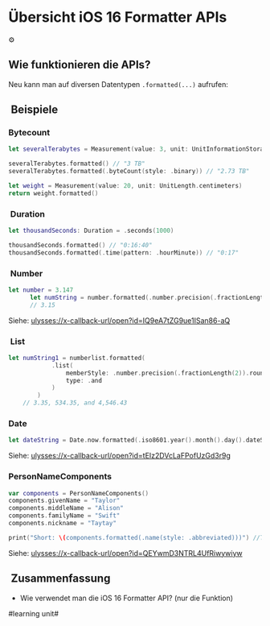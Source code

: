 # Übersicht iOS 16 Formatter APIs
⚙️

## Wie funktionieren die APIs?
Neu kann man auf diversen Datentypen `.formatted(...)` aufrufen:


##  Beispiele

### Bytecount

```swift
let severalTerabytes = Measurement(value: 3, unit: UnitInformationStorage.terabytes)

severalTerabytes.formatted() // "3 TB"
severalTerabytes.formatted(.byteCount(style: .binary)) // "2.73 TB"
```


```swift
let weight = Measurement(value: 20, unit: UnitLength.centimeters)
return weight.formatted()
```

###  Duration

```swift
let thousandSeconds: Duration = .seconds(1000)

thousandSeconds.formatted() // "0:16:40"
thousandSeconds.formatted(.time(pattern: .hourMinute)) // "0:17"
```

###  Number

```swift
let number = 3.147
      let numString = number.formatted(.number.precision(.fractionLength(2)).rounded(rule: .up))
      // 3.15
```

Siehe: [ulysses://x-callback-url/open?id=IQ9eA7tZG9ue1ISan86-aQ][1]
###  List

```swift
let numString1 = numberlist.formatted(
            .list(
                memberStyle: .number.precision(.fractionLength(2)).rounded(rule: .up),
                type: .and
            )
        )
    // 3.35, 534.35, and 4,546.43
```

### Date

```swift
let dateString = Date.now.formatted(.iso8601.year().month().day().dateSeparator(.dash).dateTimeSeparator(.space).time(includingFractionalSeconds: false) .timeSeparator(.colon))

```

Siehe: [ulysses://x-callback-url/open?id=tEIz2DVcLaFPofUzGd3r9g][2]


### PersonNameComponents

```swift
var components = PersonNameComponents()
components.givenName = "Taylor"
components.middleName = "Alison"
components.familyName = "Swift"
components.nickname = "Taytay"

print("Short: \(components.formatted(.name(style: .abbreviated)))") //TS
```

Siehe: [ulysses://x-callback-url/open?id=QEYwmD3NTRL4UfRiwywiyw][3]

##  Zusammenfassung
- Wie verwendet man die iOS 16 Formatter API? (nur die Funktion)

[1]:	ulysses://x-callback-url/open?id=IQ9eA7tZG9ue1ISan86-aQ
[2]:	ulysses://x-callback-url/open?id=tEIz2DVcLaFPofUzGd3r9g
[3]:	ulysses://x-callback-url/open?id=QEYwmD3NTRL4UfRiwywiyw

#learning unit#
